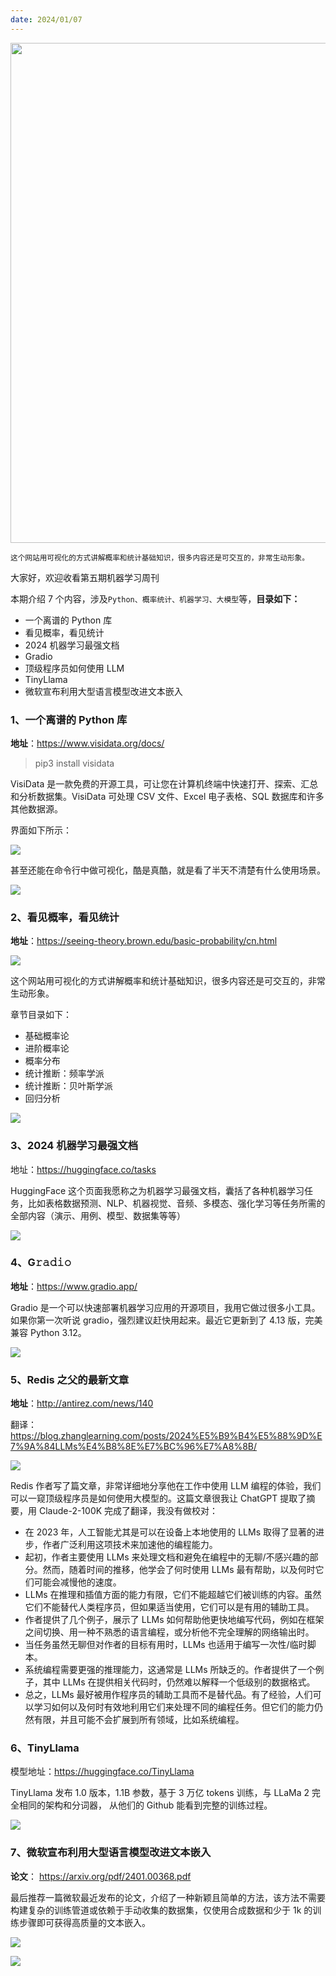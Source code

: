 ```yaml
---
date: 2024/01/07
---
```


<img src="https://my-wechat.oss-cn-beijing.aliyuncs.com/image-20240106231049384.png" width="800" />  

<small>这个网站用可视化的方式讲解概率和统计基础知识，很多内容还是可交互的，非常生动形象。</small>  

大家好，欢迎收看第五期机器学习周刊

本期介绍 7 个内容，涉及`Python、概率统计、机器学习、大模型`等，**目录如下：**

- 一个离谱的 Python 库
- 看见概率，看见统计
- 2024 机器学习最强文档
- Gradio
- 顶级程序员如何使用 LLM
- TinyLlama
- 微软宣布利用大型语言模型改进文本嵌入



### 1、一个离谱的 Python 库

**地址**：https://www.visidata.org/docs/

> pip3 install visidata

VisiData 是一款免费的开源工具，可让您在计算机终端中快速打开、探索、汇总和分析数据集。VisiData 可处理 CSV 文件、Excel 电子表格、SQL 数据库和许多其他数据源。

界面如下所示：

![](https://my-wechat.oss-cn-beijing.aliyuncs.com/image-20240106225419213.png)

甚至还能在命令行中做可视化，酷是真酷，就是看了半天不清楚有什么使用场景。

![](https://my-wechat.oss-cn-beijing.aliyuncs.com/FLMCuUiVgAAR1O4.jpeg)

### 2、看见概率，看见统计

**地址**：https://seeing-theory.brown.edu/basic-probability/cn.html

![](https://my-wechat.oss-cn-beijing.aliyuncs.com/image-20240106230820183.png)

这个网站用可视化的方式讲解概率和统计基础知识，很多内容还是可交互的，非常生动形象。

章节目录如下：

- 基础概率论
- 进阶概率论
- 概率分布
- 统计推断：频率学派
- 统计推断：贝叶斯学派
- 回归分析

![](https://my-wechat.oss-cn-beijing.aliyuncs.com/image-20240106231049384.png)

### 3、2024 机器学习最强文档

地址：https://huggingface.co/tasks

HuggingFace 这个页面我愿称之为机器学习最强文档，囊括了各种机器学习任务，比如表格数据预测、NLP、机器视觉、音频、多模态、强化学习等任务所需的全部内容（演示、用例、模型、数据集等等）

![](https://my-wechat.oss-cn-beijing.aliyuncs.com/image-20240106231721512.png)

### 4、G𝚛𝚊𝚍𝚒𝚘

**地址**：https://www.gradio.app/

Gradio 是一个可以快速部署机器学习应用的开源项目，我用它做过很多小工具。如果你第一次听说 gradio，强烈建议赶快用起来。最近它更新到了 4.13 版，完美兼容 Python 3.12。

![](https://my-wechat.oss-cn-beijing.aliyuncs.com/image-20240106232702709.png)



### 5、Redis 之父的最新文章

**地址**：http://antirez.com/news/140

翻译：https://blog.zhanglearning.com/posts/2024%E5%B9%B4%E5%88%9D%E7%9A%84LLMs%E4%B8%8E%E7%BC%96%E7%A8%8B/

![](https://my-wechat.oss-cn-beijing.aliyuncs.com/image-20240106233132189.png)

Redis 作者写了篇文章，非常详细地分享他在工作中使用 LLM 编程的体验，我们可以一窥顶级程序员是如何使用大模型的。这篇文章很我让 ChatGPT 提取了摘要，用 Claude-2-100K 完成了翻译，我没有做校对：

- 在 2023 年，人工智能尤其是可以在设备上本地使用的 LLMs 取得了显著的进步，作者广泛利用这项技术来加速他的编程能力。
- 起初，作者主要使用 LLMs 来处理文档和避免在编程中的无聊/不感兴趣的部分。然而，随着时间的推移，他学会了何时使用 LLMs 最有帮助，以及何时它们可能会减慢他的速度。
- LLMs 在推理和插值方面的能力有限，它们不能超越它们被训练的内容。虽然它们不能替代人类程序员，但如果适当使用，它们可以是有用的辅助工具。
- 作者提供了几个例子，展示了 LLMs 如何帮助他更快地编写代码，例如在框架之间切换、用一种不熟悉的语言编程，或分析他不完全理解的网络输出时。
- 当任务虽然无聊但对作者的目标有用时，LLMs 也适用于编写一次性/临时脚本。
- 系统编程需要更强的推理能力，这通常是 LLMs 所缺乏的。作者提供了一个例子，其中 LLMs 在提供相关代码时，仍然难以解释一个低级别的数据格式。
- 总之，LLMs 最好被用作程序员的辅助工具而不是替代品。有了经验，人们可以学习如何以及何时有效地利用它们来处理不同的编程任务。但它们的能力仍然有限，并且可能不会扩展到所有领域，比如系统编程。



### 6、TinyLlama

模型地址：https://huggingface.co/TinyLlama

TinyLlama 发布 1.0 版本，1.1B 参数，基于 3 万亿 tokens 训练，与 LLaMa 2 完全相同的架构和分词器，
从他们的 Github 能看到完整的训练过程。



![](https://my-wechat.oss-cn-beijing.aliyuncs.com/image-20240106233218954.png)

### 7、微软宣布利用大型语言模型改进文本嵌入

**论文**： https://arxiv.org/pdf/2401.00368.pdf

最后推荐一篇微软最近发布的论文，介绍了一种新颖且简单的方法，该方法不需要构建复杂的训练管道或依赖于手动收集的数据集，仅使用合成数据和少于 1k 的训练步骤即可获得高质量的文本嵌入。

![](https://my-wechat.oss-cn-beijing.aliyuncs.com/image-20240106235508992.png)


![](https://my-wechat.oss-cn-beijing.aliyuncs.com/WX20230912-203916-20231217213830903-20231222231724242.png)

